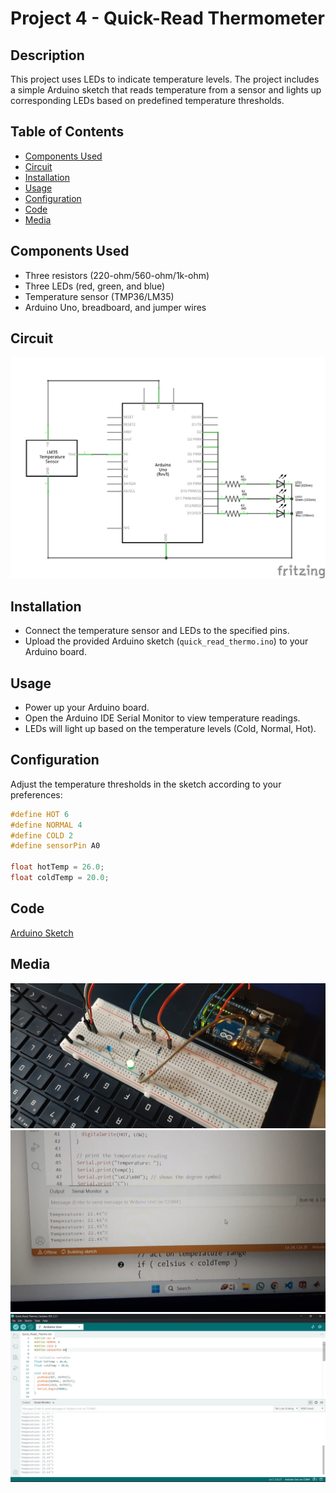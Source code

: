 # Project 4 - Quick-Read Thermometer

## Description
This project uses LEDs to indicate temperature levels. The project includes a simple Arduino sketch that reads temperature from a sensor and lights up corresponding LEDs based on predefined temperature thresholds.

## Table of Contents
- [Components Used](#components-used)
- [Circuit](#circuit)
- [Installation](#installation)
- [Usage](#usage)
- [Configuration](#configuration)
- [Code](#code)
- [Media](#media)

## Components Used
- Three resistors (220-ohm/560-ohm/1k-ohm)
- Three LEDs (red, green, and blue)
- Temperature sensor (TMP36/LM35)
- Arduino Uno, breadboard, and jumper wires

## Circuit
![Circuit Diagram](circuit/Thermo_schem.jpg)

## Installation
- Connect the temperature sensor and LEDs to the specified pins.
- Upload the provided Arduino sketch (`quick_read_thermo.ino`) to your Arduino board.

## Usage
- Power up your Arduino board.
- Open the Arduino IDE Serial Monitor to view temperature readings.
- LEDs will light up based on the temperature levels (Cold, Normal, Hot).

## Configuration
Adjust the temperature thresholds in the sketch according to your preferences:

```cpp
#define HOT 6
#define NORMAL 4
#define COLD 2
#define sensorPin A0

float hotTemp = 26.0;
float coldTemp = 20.0;
```

## Code
[Arduino Sketch](code/quick_read_thermo.ino)

## Media
![Image](media/qrt_image.jpg)
![Image01](media/qrt_image01.jpg)
![Image01](media/qrt_image02.png)
